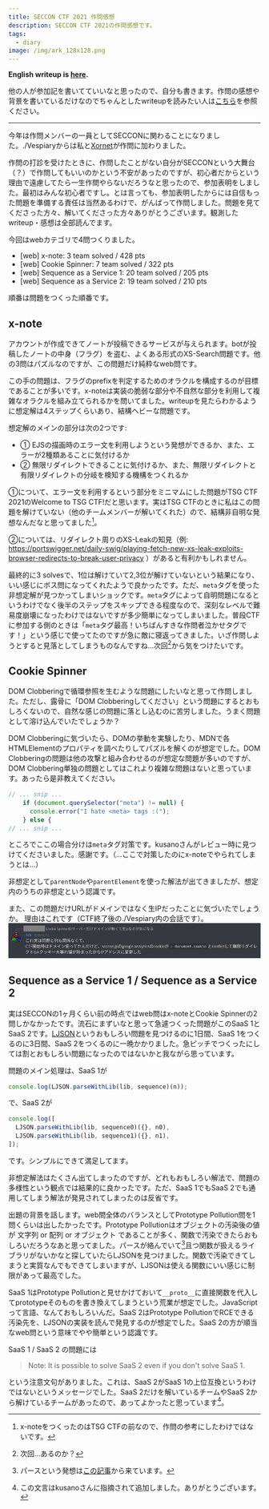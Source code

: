 ```yaml
---
title: SECCON CTF 2021 作問感想
description: SECCON CTF 2021の作問感想です。
tags:
  - diary
image: /img/ark_128x128.png
---
```


**English writeup is [here](/2021/12/22/seccon/).**

他の人が参加記を書いてていいなと思ったので、自分も書きます。作問の感想や背景を書いているだけなのでちゃんとしたwriteupを読みたい人は[こちら](/2021/12/22/seccon/)を参照ください。

---

今年は作問メンバーの一員としてSECCONに関わることになりました。./Vespiaryからは私と[Xornet](https://twitter.com/Xornet_Euphoria)が作問に加わりました。

作問の打診を受けたときに、作問したことがない自分がSECCONという大舞台（？）で作問してもいいのかという不安があったのですが、初心者だからという理由で遠慮してたら一生作問やらないだろうなと思ったので、参加表明をしました。最初はみんな初心者ですし。とは言っても、参加表明したからには自信もった問題を準備する責任は当然あるわけで、がんばって作問しました。問題を見てくださった方々、解いてくださった方々ありがとうございます。観測したwriteup・感想は全部読んでます。

今回はwebカテゴリで4問つくりました。

- [web] x-note: 3 team solved / 428 pts
- [web] Cookie Spinner: 7 team solved / 322 pts
- [web] Sequence as a Service 1: 20 team solved / 205 pts
- [web] Sequence as a Service 2: 19 team solved / 210 pts

<!-- truncate -->

順番は問題をつくった順番です。

## x-note

アカウントが作成できてノートが投稿できるサービスが与えられます。botが投稿したノートの中身（フラグ）を盗む、よくある形式のXS-Search問題です。他の3問はパズルなのですが、この問題だけ純粋なweb問です。

この手の問題は、フラグのprefixを判定するためのオラクルを構成するのが目標であることが多いです。x-noteは実装の脆弱な部分や不自然な部分を利用して複雑なオラクルを組み立てられるかを問いてました。writeupを見たらわかるように想定解は4ステップくらいあり、結構ヘビーな問題です。

想定解のメインの部分は次の2つです:

- ① EJSの描画時のエラー文を利用しようという発想ができるか、また、エラーが2種類あることに気付けるか
- ② 無限リダイレクトできることに気付けるか、また、無限リダイレクトと有限リダイレクトの分岐を検知する機構をつくれるか

①について、エラー文を利用するという部分をミニマムにした問題がTSG CTF 2021のWelcome to TSG CTF!だと思います。実はTSG CTFのときに私はこの問題を解けていない（他のチームメンバーが解いてくれた）ので、結構非自明な発想なんだなと思ってました[^x-note-2]。

[^x-note-2]: x-noteをつくったのはTSG CTFの前なので、作問の参考にしたわけではないです。

②については、リダイレクト周りのXS-Leakの知見（例: https://portswigger.net/daily-swig/playing-fetch-new-xs-leak-exploits-browser-redirects-to-break-user-privacy ）があると有利かもしれません。

最終的に3 solvesで、1位は解けていて2,3位が解けていないという結果になり、いい感じにボス問になってくれたようで良かったです。ただ、`meta`タグを使った非想定解が見つかってしまいショックです。`meta`タグによって自明問題になるというわけでなく後半のステップをスキップできる程度なので、深刻なレベルで難易度崩壊になったわけではないですが多少簡単になってしまいました。普段CTFに参加する側のときは「`meta`タグ最高！いちばんすきな作問者泣かせタグです！」という感じで使ってたのですが急に敵に寝返ってきました。いざ作問しようとすると見落としてしまうものなんですね...次回[^x-note-3]から気をつけたいです。

[^x-note-3]: 次回...あるのか？

## Cookie Spinner

DOM Clobberingで循環参照を生むような問題にしたいなと思って作問しました。ただし、露骨に「DOM Clobberingしてください」という問題にするとおもしろくないので、自然な感じの問題に落とし込むのに苦労しました。うまく問題として溶け込んでいたでしょうか？

DOM Clobberingに気づいたら、DOMの挙動を実験したり、MDNで各HTMLElementのプロパティを調べたりしてパズルを解くのが想定でした。DOM Clobberingの問題は他の攻撃と組み合わせるのが想定な問題が多いのですが、DOM Clobbering単独の問題としてはこれより複雑な問題はないと思っています。あったら是非教えてください。

```javascript title="index.html"
// ... snip ...
    if (document.querySelector("meta") != null) {
      console.error("I hate <meta> tags :(");
    } else {
// ... snip ...
```

ところでここの場合分けは`meta`タグ対策です。kusanoさんがレビュー時に見つけてくださいました。感謝です。（...ここで対策したのにx-noteでやられてしまうとは...）

非想定として`parentNode`や`parentElement`を使った解法が出てきましたが、想定内のうちの非想定という認識です。

また、この問題だけURLがドメインではなく生IPだったことに気づいたでしょうか。
理由はこれです（CTF終了後の./Vespiary内の会話です）。
![](./img/01.png)

## Sequence as a Service 1 / Sequence as a Service 2

実はSECCONの1ヶ月くらい前の時点ではweb問はx-noteとCookie Spinnerの2問しかなかったです。流石にまずいなと思って急遽つくった問題がこのSaaS 1とSaaS 2です。[LJSON](https://github.com/MaiaVictor/LJSON)というおもしろい問題を見つけるのに1日間、SaaS 1をつくるのに3日間、SaaS 2をつくるのに一晩かかりました。急ピッチでつくったにしては割とおもしろい問題になったのではないかと我ながら思っています。

問題のメイン処理は、SaaS 1が
```javascript
console.log(LJSON.parseWithLib(lib, sequence)(n));
```
で、SaaS 2が
```javascript
console.log([
  LJSON.parseWithLib(lib, sequence0)({}, n0),
  LJSON.parseWithLib(lib, sequence1)({}, n1),
]);
```
です。シンプルにできて満足してます。

非想定解法はたくさん出てしまったのですが、どれもおもしろい解法で、問題の多様性という観点では結果的に良かったです。ただ、SaaS 1でもSaaS 2でも通用してしまう解法が発見されてしまったのは反省です。

出題の背景を話します。web問全体のバランスとしてPrototype Pollution問を1問くらいは出したかったです。Prototype Pollutionはオブジェクトの汚染後の値が 文字列 or 配列 or オブジェクト であることが多く、関数で汚染できたらおもしろいだろうなあと思ってました。パースが絡んでいて[^saas-1]且つ関数が扱えるライブラリがないかなと探していたらLJSONを見つけました。関数で汚染できてしまうと実質なんでもできてしまいますが、LJSONは使える関数にいい感じに制限があって最高でした。

[^saas-1]: パースという発想は[この記事](https://po6ix.github.io/AST-Injection/)から来ています。

SaaS 1はPrototype Pollutionと見せかけておいて`__proto__`に直接関数を代入してprototypeそのものを書き換えてしまうという荒業が想定でした。JavaScriptって言語、なんておもしろいんだ。SaaS 2はPrototype PollutionでRCEできる汚染先を、LJSONの実装を読んで発見するのが想定でした。SaaS 2の方が順当なweb問という意味でやや簡単という認識です。

SaaS 1 / SaaS 2 の問題には

> Note: It is possible to solve SaaS 2 even if you don't solve SaaS 1.

という注意文句がありました。これは、SaaS 2がSaaS 1の上位互換というわけではないというメッセージでした。SaaS 2だけを解いているチームやSaaS 2から解けているチームがあったので、あってよかったと思っています[^saas-2]。

[^saas-2]: この文言はkusanoさんに指摘されて追加しました。ありがとうございます。
